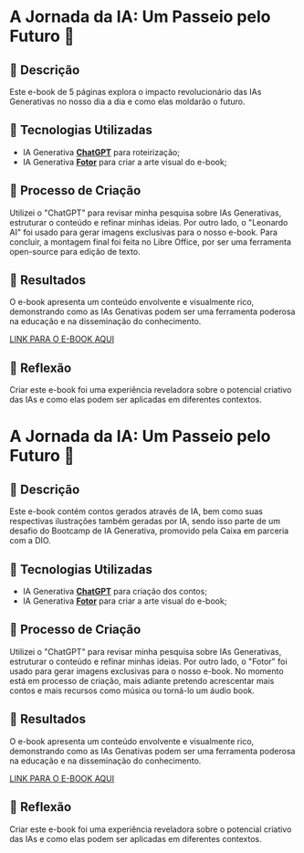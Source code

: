 # A Jornada da IA: Um Passeio pelo Futuro 🌌

## 📒 Descrição

Este e-book de 5 páginas explora o impacto revolucionário das IAs Generativas no nosso dia a dia e como elas moldarão o futuro.

## 🤖 Tecnologias Utilizadas

- IA Generativa **[ChatGPT](https://chat.openai.com)** para roteirização;
- IA Generativa **[Fotor](https://fotor.com)** para criar a arte visual do e-book;

## 🧐 Processo de Criação

Utilizei o "ChatGPT" para revisar minha pesquisa sobre IAs Generativas, estruturar o conteúdo e refinar minhas ideias. Por outro lado, o "Leonardo AI" foi usado para gerar imagens exclusivas para o nosso e-book. Para concluir, a montagem final foi feita no Libre Office, por ser uma ferramenta open-source para edição de texto.

## 🚀 Resultados

O e-book apresenta um conteúdo envolvente e visualmente rico, demonstrando como as IAs Genativas podem ser uma ferramenta poderosa na educação e na disseminação do conhecimento.

[LINK PARA O E-BOOK AQUI]()

## 💭 Reflexão

Criar este e-book foi uma experiência reveladora sobre o potencial criativo das IAs e como elas podem ser aplicadas em diferentes contextos.

# A Jornada da IA: Um Passeio pelo Futuro 🌌

## 📒 Descrição

Este e-book contém contos gerados através de IA, bem como suas respectivas ilustrações também geradas por IA, sendo isso parte de um desafio do Bootcamp de IA Generativa, promovido pela Caixa em parceria com a DIO.

## 🤖 Tecnologias Utilizadas

- IA Generativa **[ChatGPT](https://chat.openai.com)** para criação dos contos;
- IA Generativa **[Fotor](https://fotor.com)** para criar a arte visual do e-book;

## 🧐 Processo de Criação

Utilizei o "ChatGPT" para revisar minha pesquisa sobre IAs Generativas, estruturar o conteúdo e refinar minhas ideias. Por outro lado, o "Fotor" foi usado para gerar imagens exclusivas para o nosso e-book.
No momento está em processo de criação, mais adiante pretendo acrescentar mais contos e mais recursos como música ou torná-lo um áudio book.

## 🚀 Resultados

O e-book apresenta um conteúdo envolvente e visualmente rico, demonstrando como as IAs Genativas podem ser uma ferramenta poderosa na educação e na disseminação do conhecimento.

[LINK PARA O E-BOOK AQUI]()

## 💭 Reflexão

Criar este e-book foi uma experiência reveladora sobre o potencial criativo das IAs e como elas podem ser aplicadas em diferentes contextos.
